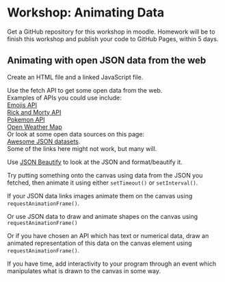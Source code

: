 # Workshop: Animating Data

Get a GitHub repository for this workshop in moodle. Homework will be to finish this workshop and publish your code to GitHub Pages, within 5 days.  

## Animating with open JSON data from the web

Create an HTML file and a linked JavaScript file.  

Use the fetch API to get some open data from the web.  
Examples of APIs you could use include:  
[Emojis API](https://api.github.com/emojis)  
[Rick and Morty API](https://rickandmortyapi.com/)  
[Pokemon API](https://pokeapi.co/)  
[Open Weather Map](https://openweathermap.org/)  
Or look at some open data sources on this page:  
[Awesome JSON datasets](https://github.com/jdorfman/awesome-json-datasets).  
Some of the links here might not work, but many will.  

Use [JSON Beautify](https://jsonbeautify.com/) to look at the JSON and format/beautify it.  

Try putting something onto the canvas using data from the JSON you fetched, then animate it using either `setTimeout()` or `setInterval()`.

If your JSON data links images animate them on the canvas using `requestAnimationFrame()`.  

Or use JSON data to draw and animate shapes on the canvas using `requestAnimationFrame()`

Or if you have chosen an API which has text or numerical data, draw an animated representation of this data on the canvas element using `requestAnimationFrame()`.  

If you have time, add interactivity to your program through an event which manipulates what is drawn to the canvas in some way.  
